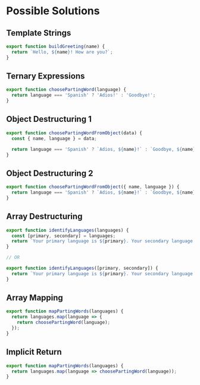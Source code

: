 # Possible Solutions

## Template Strings

```js
export function buildGreeting(name) {
  return `Hello, ${name}! How are you?`;
}
```

## Ternary Expressions

```js
export function choosePartingWord(language) {
  return language === 'Spanish' ? 'Adios!' : 'Goodbye!';
}
```

## Object Destructuring 1

```js
export function choosePartingWordFromObject(data) {
  const { name, language } = data;

  return language === 'Spanish' ? `Adios, ${name}!` : `Goodbye, ${name}!`;
}
```

## Object Destructuring 2

```js
export function choosePartingWordFromObject({ name, language }) {
  return language === 'Spanish' ? `Adios, ${name}!` : `Goodbye, ${name}!`;
}
```

## Array Destructuring

```js
export function identifyLanguages(languages) {
  const [primary, secondary] = languages;
  return `Your primary language is ${primary}. Your secondary language is ${secondary}.`;
}

// OR

export function identifyLanguages([primary, secondary]) {
  return `Your primary language is ${primary}. Your secondary language is ${secondary}.`;
}
```

## Array Mapping

```js
export function mapPartingWords(languages) {
  return languages.map(language => {
    return choosePartingWord(language);
  });
}
```

## Implicit Return

```js
export function mapPartingWords(languages) {
  return languages.map(language => choosePartingWord(language));
}
```
